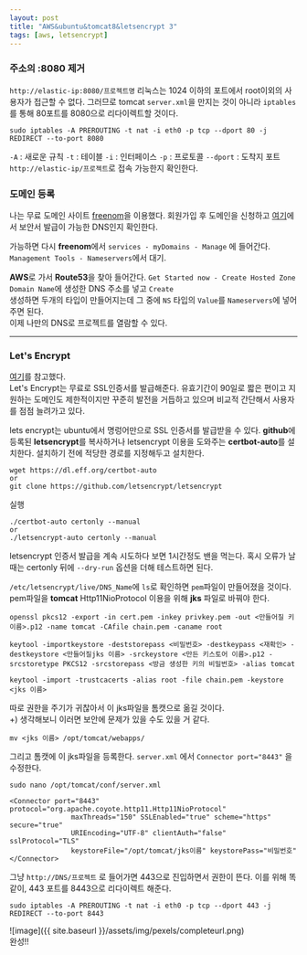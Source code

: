 ```yaml
---
layout: post
title: "AWS&ubuntu&tomcat8&letsencrypt 3"
tags: [aws, letsencrypt]
---
```


### 주소의 :8080 제거

`http://elastic-ip:8080/프로젝트명`
리눅스는 1024 이하의 포트에서 root이외의 사용자가 접근할 수 없다. 그러므로 tomcat `server.xml`을 만지는 것이 아니라 `iptables`를 통해 80포트를 8080으로 리다이렉트할 것이다.  

```
sudo iptables -A PREROUTING -t nat -i eth0 -p tcp --dport 80 -j REDIRECT --to-port 8080
```
`-A` : 새로운 규칙 `-t` : 테이블 `-i` : 인터페이스 `-p` : 프로토콜 `--dport` : 도착지 포트  
`http://elastic-ip/프로젝트`로 접속 가능한지 확인한다.  

### 도메인 등록
나는 무료 도메인 사이트 [freenom](https://www.freenom.com/en/index.html?lang=en)을 이용했다. 회원가입 후 도메인을 신청하고 [여기](https://www.sslforfree.com/)에서 보안서 발급이 가능한 DNS인지 확인한다.  

가능하면 다시 **freenom**에서 `services - myDomains - Manage` 에 들어간다. `Management Tools - Nameservers`에서 대기.

**AWS**로 가서 **Route53**을 찾아 들어간다. `Get Started now - Create Hosted Zone`  
`Domain Name`에 생성한 DNS 주소를 넣고 `Create`  
생성하면 두개의 타입이 만들어지는데 그 중에 `NS` 타입의 `Value`를 `Nameservers`에 넣어주면 된다.  
이제 나만의 DNS로 프로젝트를 열람할 수 있다.  


- - -

### Let's Encrypt

[여기](https://elfinlas.github.io/2018/03/19/spring-boot-tls-certbot/)를 참고했다.  
Let's Encrypt는 무료로 SSL인증서를 발급해준다. 유효기간이 90일로 짧은 편이고 지원하는 도메인도 제한적이지만 꾸준히 발전을 거듭하고 있으며 비교적 간단해서 사용자를 점점 늘려가고 있다.  

lets encrypt는 ubuntu에서 명렁어만으로 SSL 인증서를 발급받을 수 있다. **github**에 등록된 **letsencrypt**를 복사하거나 letsencrypt 이용을 도와주는 **certbot-auto**를 설치한다. 설치하기 전에 적당한 경로를 지정해두고 설치한다.
```
wget https://dl.eff.org/certbot-auto
or
git clone https://github.com/letsencrypt/letsencrypt
```

실행  
```
./certbot-auto certonly --manual
or
./letsencrypt-auto certonly --manual
```
letsencrypt 인증서 발급을 계속 시도하다 보면 1시간정도 밴을 먹는다. 혹시 오류가 날 때는 certonly 뒤에 `--dry-run` 옵션을 더해 테스트하면 된다.  

`/etc/letsencrypt/live/DNS_Name`에 `ls`로 확인하면 `pem`파일이 만들어졌을 것이다. pem파일을 **tomcat** Http11NioProtocol 이용을 위해 **jks** 파일로 바꿔야 한다.

```
openssl pkcs12 -export -in cert.pem -inkey privkey.pem -out <만들어질 키 이름>.p12 -name tomcat -CAfile chain.pem -caname root

keytool -importkeystore -deststorepass <비밀번호> -destkeypass <재확인> -destkeystore <만들어질jks 이름> -srckeystore <만든 키스토어 이름>.p12 -srcstoretype PKCS12 -srcstorepass <방금 생성한 키의 비밀번호> -alias tomcat

keytool -import -trustcacerts -alias root -file chain.pem -keystore <jks 이름>
```
따로 권한을 주기가 귀찮아서 이 jks파일을 톰캣으로 옮길 것이다.  
+) 생각해보니 이러면 보안에 문제가 있을 수도 있을 거 같다. 
```
mv <jks 이름> /opt/tomcat/webapps/
```

그리고 톰캣에 이 jks파일을 등록한다. `server.xml` 에서 `Connector port="8443"` 을 수정한다. 

```
sudo nano /opt/tomcat/conf/server.xml

<Connector port="8443" protocol="org.apache.coyote.http11.Http11NioProtocol" 
               maxThreads="150" SSLEnabled="true" scheme="https" secure="true" 
               URIEncoding="UTF-8" clientAuth="false" sslProtocol="TLS" 
               keystoreFile="/opt/tomcat/jks이름" keystorePass="비밀번호"
</Connector>

```

그냥 `http://DNS/프로젝트` 로 들어가면 443으로 진입하면서 권한이 뜬다. 이를 위해 똑같이, 443 포트를 8443으로 리다이렉트 해준다.
```
sudo iptables -A PREROUTING -t nat -i eth0 -p tcp --dport 443 -j REDIRECT --to-port 8443
```

![image]({{ site.baseurl }}/assets/img/pexels/completeurl.png)  
완성!!